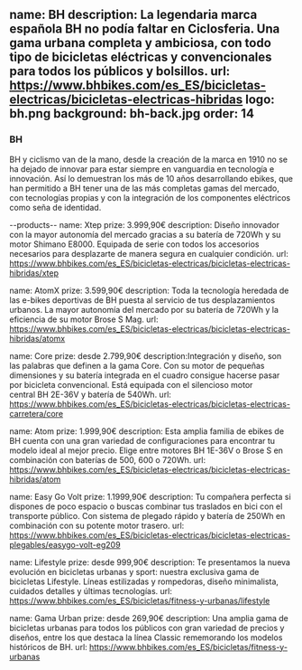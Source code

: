 name: BH
description: La legendaria marca española BH no podía faltar en Ciclosferia. Una gama urbana completa y ambiciosa, con todo tipo de bicicletas eléctricas y convencionales para todos los públicos y bolsillos. 
url: https://www.bhbikes.com/es_ES/bicicletas-electricas/bicicletas-electricas-hibridas
logo: bh.png
background: bh-back.jpg
order: 14
----
### BH

BH y ciclismo van de la mano, desde la creación de la marca en 1910 no se ha dejado de innovar para estar siempre en vanguardia en tecnología e innovación. Así lo demuestran los más de 10 años desarrollando ebikes, que han permitido a BH tener una de las más completas gamas del mercado, con tecnologías propias y con la integración de los componentes eléctricos como seña de identidad.

--products--
name: Xtep
prize: 3.999,90€
description: Diseño innovador con la mayor autonomía del mercado gracias a su batería de 720Wh y su motor Shimano E8000. Equipada de serie con todos los accesorios necesarios para desplazarte de manera segura en cualquier condición.
url: https://www.bhbikes.com/es_ES/bicicletas-electricas/bicicletas-electricas-hibridas/xtep

name: AtomX
prize: 3.599,90€
description: Toda la tecnología heredada de las e-bikes deportivas de BH puesta al servicio de tus desplazamientos urbanos. La mayor autonomía del mercado por su batería de 720Wh y la eficiencia de su motor Brose S Mag.
url: https://www.bhbikes.com/es_ES/bicicletas-electricas/bicicletas-electricas-hibridas/atomx

name: Core
prize: desde 2.799,90€
description:Integración y diseño, son las palabras que definen a la gama Core. Con su motor de pequeñas dimensiones y su batería integrada en el cuadro consigue hacerse pasar por bicicleta convencional. Está equipada con el silencioso motor central BH 2E-36V y batería de 540Wh.
url: https://www.bhbikes.com/es_ES/bicicletas-electricas/bicicletas-electricas-carretera/core

name: Atom 
prize: 1.999,90€
description: Esta amplia familia de ebikes de BH cuenta con una gran variedad de configuraciones para encontrar tu modelo ideal al mejor precio. Elige entre motores BH 1E-36V o Brose S en combinación con baterías de 500, 600 o 720Wh.
url: https://www.bhbikes.com/es_ES/bicicletas-electricas/bicicletas-electricas-hibridas/atom

name: Easy Go Volt
prize: 1.1999,90€
description: Tu compañera perfecta si dispones de poco espacio o buscas combinar tus traslados en bici con el transporte público. Con sistema de plegado rápido y batería de 250Wh en combinación con su potente motor trasero.
url: https://www.bhbikes.com/es_ES/bicicletas-electricas/bicicletas-electricas-plegables/easygo-volt-eg209

name: Lifestyle
prize: desde 999,90€
description: Te presentamos la nueva evolución en bicicletas urbanas y sport: nuestra exclusiva gama de bicicletas Lifestyle. Líneas estilizadas y rompedoras, diseño minimalista, cuidados detalles y últimas tecnologías.
url: https://www.bhbikes.com/es_ES/bicicletas/fitness-y-urbanas/lifestyle

name: Gama Urban
prize: desde 269,90€
description: Una amplia gama de bicicletas urbanas para todos los públicos con gran variedad de precios y diseños, entre los que destaca la línea Classic rememorando los modelos históricos de BH.
url: https://www.bhbikes.com/es_ES/bicicletas/fitness-y-urbanas




